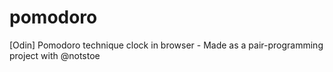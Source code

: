 # pomodoro
[Odin] Pomodoro technique clock in browser - Made as a pair-programming project with @notstoe 
